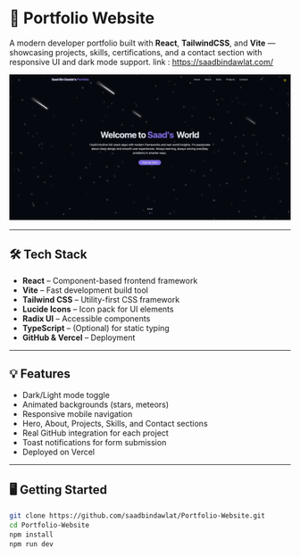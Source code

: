 # 🚀 Portfolio Website

A modern developer portfolio built with **React**, **TailwindCSS**, and **Vite** — showcasing projects, skills, certifications, and a contact section with responsive UI and dark mode support.
link : https://saadbindawlat.com/
<div align="center">
  <img src="public/portfolio.png" alt="Portfolio Website Preview" width="800"/>
</div>

---

## 🛠️ Tech Stack

- **React** – Component-based frontend framework  
- **Vite** – Fast development build tool  
- **Tailwind CSS** – Utility-first CSS framework  
- **Lucide Icons** – Icon pack for UI elements  
- **Radix UI** – Accessible components  
- **TypeScript** – (Optional) for static typing  
- **GitHub & Vercel** – Deployment

---

## 💡 Features

- Dark/Light mode toggle  
- Animated backgrounds (stars, meteors)  
- Responsive mobile navigation  
- Hero, About, Projects, Skills, and Contact sections  
- Real GitHub integration for each project  
- Toast notifications for form submission  
- Deployed on Vercel  

---

## 🖥️ Getting Started

```bash
git clone https://github.com/saadbindawlat/Portfolio-Website.git
cd Portfolio-Website
npm install
npm run dev
